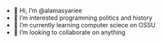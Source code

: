 - 👋 Hi, I’m @alamasyariee
- 👀 I’m interested programming politics and history
- 🌱 I’m currently learning computer sciece on OSSU
- 💞️ I’m looking to collaborate on anything

<!---
alamasyariee/alamasyariee is a ✨ special ✨ repository because its `README.md` (this file) appears on your GitHub profile.
You can click the Preview link to take a look at your changes.
--->
